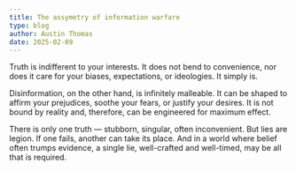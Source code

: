 ```yaml
---
title: The assymetry of information warfare
type: blog
author: Austin Thomas
date: 2025-02-09
---
```

Truth is indifferent to your interests. It does not bend to convenience, nor does it care for your biases, expectations, or ideologies. It simply is.

Disinformation, on the other hand, is infinitely malleable. It can be shaped to affirm your prejudices, soothe your fears, or justify your desires. It is not bound by reality and, therefore, can be engineered for maximum effect.

There is only one truth — stubborn, singular, often inconvenient. But lies are legion. If one fails, another can take its place. And in a world where belief often trumps evidence, a single lie, well-crafted and well-timed, may be all that is required.